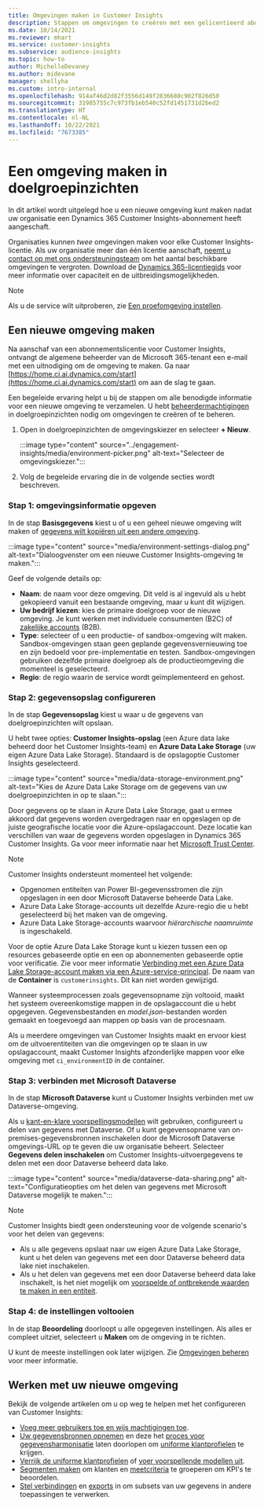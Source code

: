 ```yaml
---
title: Omgevingen maken in Customer Insights
description: Stappen om omgevingen te creëren met een gelicentieerd abonnement voor Dynamics 365 Customer Insights.
ms.date: 10/14/2021
ms.reviewer: mhart
ms.service: customer-insights
ms.subservice: audience-insights
ms.topic: how-to
author: MichelleDevaney
ms.author: midevane
manager: shellyha
ms.custom: intro-internal
ms.openlocfilehash: 914af46d2d82f3556d149f2836680c902f826d50
ms.sourcegitcommit: 31985755c7c973fb1eb540c52fd1451731d2bed2
ms.translationtype: HT
ms.contentlocale: nl-NL
ms.lasthandoff: 10/22/2021
ms.locfileid: "7673385"
---
```

# <a name="create-an-environment-in-audience-insights"></a>Een omgeving maken in doelgroepinzichten

In dit artikel wordt uitgelegd hoe u een nieuwe omgeving kunt maken nadat uw organisatie een Dynamics 365 Customer Insights-abonnement heeft aangeschaft. 

Organisaties kunnen *twee* omgevingen maken voor elke Customer Insights-licentie. Als uw organisatie meer dan één licentie aanschaft, [neemt u contact op met ons ondersteuningsteam](https://go.microsoft.com/fwlink/?linkid=2079641) om het aantal beschikbare omgevingen te vergroten. Download de [Dynamics 365-licentiegids](https://go.microsoft.com/fwlink/?LinkId=866544) voor meer informatie over capaciteit en de uitbreidingsmogelijkheden.

> [!NOTE]
> Als u de service wilt uitproberen, zie [Een proefomgeving instellen](../trial-signup.md).

## <a name="create-a-new-environment"></a>Een nieuwe omgeving maken

Na aanschaf van een abonnementslicentie voor Customer Insights, ontvangt de algemene beheerder van de Microsoft 365-tenant een e-mail met een uitnodiging om de omgeving te maken. Ga naar [https://home.ci.ai.dynamics.com/start](https://home.ci.ai.dynamics.com/start) om aan de slag te gaan. 

Een begeleide ervaring helpt u bij de stappen om alle benodigde informatie voor een nieuwe omgeving te verzamelen. U hebt [beheerdermachtigingen](permissions.md) in doelgroepinzichten nodig om omgevingen te creëren of te beheren.

1. Open in doelgroepinzichten de omgevingskiezer en selecteer **+ Nieuw**.
  
   :::image type="content" source="../engagement-insights/media/environment-picker.png" alt-text="Selecteer de omgevingskiezer.":::

1. Volg de begeleide ervaring die in de volgende secties wordt beschreven.

### <a name="step-1-provide-environment-information"></a>Stap 1: omgevingsinformatie opgeven

In de stap **Basisgegevens** kiest u of u een geheel nieuwe omgeving wilt maken of [gegevens wilt kopiëren uit een andere omgeving](manage-environments.md#copy-the-environment-configuration).

   :::image type="content" source="media/environment-settings-dialog.png" alt-text="Dialoogvenster om een nieuwe Customer Insights-omgeving te maken.":::

Geef de volgende details op:
   - **Naam**: de naam voor deze omgeving. Dit veld is al ingevuld als u hebt gekopieerd vanuit een bestaande omgeving, maar u kunt dit wijzigen.
   - **Uw bedrijf kiezen**: kies de primaire doelgroep voor de nieuwe omgeving. Je kunt werken met individuele consumenten (B2C) of [zakelijke accounts](work-with-business-accounts.md) (B2B).
   - **Type**: selecteer of u een productie- of sandbox-omgeving wilt maken. Sandbox-omgevingen staan geen geplande gegevensvernieuwing toe en zijn bedoeld voor pre-implementatie en testen. Sandbox-omgevingen gebruiken dezelfde primaire doelgroep als de productieomgeving die momenteel is geselecteerd.
   - **Regio**: de regio waarin de service wordt geïmplementeerd en gehost.

### <a name="step-2-configure-data-storage"></a>Stap 2: gegevensopslag configureren

In de stap **Gegevensopslag** kiest u waar u de gegevens van doelgroepinzichten wilt opslaan.

U hebt twee opties: **Customer Insights-opslag** (een Azure data lake beheerd door het Customer Insights-team) en **Azure Data Lake Storage** (uw eigen Azure Data Lake Storage). Standaard is de opslagoptie Customer Insights geselecteerd.

:::image type="content" source="media/data-storage-environment.png" alt-text="Kies de Azure Data Lake Storage om de gegevens van uw doelgroepinzichten in op te slaan.":::

Door gegevens op te slaan in Azure Data Lake Storage, gaat u ermee akkoord dat gegevens worden overgedragen naar en opgeslagen op de juiste geografische locatie voor die Azure-opslagaccount. Deze locatie kan verschillen van waar de gegevens worden opgeslagen in Dynamics 365 Customer Insights. Ga voor meer informatie naar het [Microsoft Trust Center](https://www.microsoft.com/trust-center).

> [!NOTE]
> Customer Insights ondersteunt momenteel het volgende:
> - Opgenomen entiteiten van Power BI-gegevensstromen die zijn opgeslagen in een door Microsoft Dataverse beheerde Data Lake.  
> - Azure Data Lake Storage-accounts uit dezelfde Azure-regio die u hebt geselecteerd bij het maken van de omgeving.
> - Azure Data Lake Storage-accounts waarvoor *hiërarchische naamruimte* is ingeschakeld.

Voor de optie Azure Data Lake Storage kunt u kiezen tussen een op resources gebaseerde optie en een op abonnementen gebaseerde optie voor verificatie. Zie voor meer informatie [Verbinding met een Azure Data Lake Storage-account maken via een Azure-service-principal](connect-service-principal.md). De naam van de **Container** is `customerinsights`. Dit kan niet worden gewijzigd.

Wanneer systeemprocessen zoals gegevensopname zijn voltooid, maakt het systeem overeenkomstige mappen in de opslagaccount die u hebt opgegeven. Gegevensbestanden en *model.json*-bestanden worden gemaakt en toegevoegd aan mappen op basis van de procesnaam.

Als u meerdere omgevingen van Customer Insights maakt en ervoor kiest om de uitvoerentiteiten van die omgevingen op te slaan in uw opslagaccount, maakt Customer Insights afzonderlijke mappen voor elke omgeving met `ci_environmentID` in de container.

### <a name="step-3-connect-to-microsoft-dataverse"></a>Stap 3: verbinden met Microsoft Dataverse
   
In de stap **Microsoft Dataverse** kunt u Customer Insights verbinden met uw Dataverse-omgeving.

Als u [kant-en-klare voorspellingsmodellen](predictions-overview.md#out-of-box-models) wilt gebruiken, configureert u delen van gegevens met Dataverse. Of u kunt gegevensopname van on-premises-gegevensbronnen inschakelen door de Microsoft Dataverse omgevings-URL op te geven die uw organisatie beheert. Selecteer **Gegevens delen inschakelen** om Customer Insights-uitvoergegevens te delen met een door Dataverse beheerd data lake.

:::image type="content" source="media/dataverse-data-sharing.png" alt-text="Configuratieopties om het delen van gegevens met Microsoft Dataverse mogelijk te maken.":::

> [!NOTE]
> Customer Insights biedt geen ondersteuning voor de volgende scenario's voor het delen van gegevens:
> - Als u alle gegevens opslaat naar uw eigen Azure Data Lake Storage, kunt u het delen van gegevens met een door Dataverse beheerd data lake niet inschakelen.
> - Als u het delen van gegevens met een door Dataverse beheerd data lake inschakelt, is het niet mogelijk om [voorspelde of ontbrekende waarden te maken in een entiteit](predictions.md).

### <a name="step-4-finalize-the-settings"></a>Stap 4: de instellingen voltooien

In de stap **Beoordeling** doorloopt u alle opgegeven instellingen. Als alles er compleet uitziet, selecteert u **Maken** om de omgeving in te richten. 

U kunt de meeste instellingen ook later wijzigen. Zie [Omgevingen beheren](manage-environments.md) voor meer informatie.

## <a name="work-with-your-new-environment"></a>Werken met uw nieuwe omgeving

Bekijk de volgende artikelen om u op weg te helpen met het configureren van Customer Insights: 

- [Voeg meer gebruikers toe en wijs machtigingen toe](permissions.md).
- [Uw gegevensbronnen opnemen](data-sources.md) en deze het [proces voor gegevensharmonisatie](data-unification.md) laten doorlopen om [uniforme klantprofielen](customer-profiles.md) te krijgen.
- [Verrijk de uniforme klantprofielen](enrichment-hub.md) of [voer voorspellende modellen uit](predictions-overview.md).
- [Segmenten maken](segments.md) om klanten en [meetcriteria](measures.md) te groeperen om KPI's te beoordelen.
- [Stel verbindingen](connections.md) en [exports](export-destinations.md) in om subsets van uw gegevens in andere toepassingen te verwerken.
